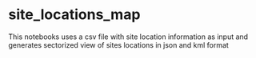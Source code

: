 # site_locations_map
This notebooks uses a csv file with site location information as input and generates sectorized view of sites locations in json and kml format
